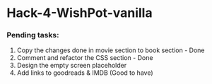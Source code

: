 # Hack-4-WishPot-vanilla

### Pending tasks:

1. Copy the changes done in movie section to book section - Done
2. Comment and refactor the CSS section - Done
3. Design the empty screen placeholder
4. Add links to goodreads & IMDB (Good to have)